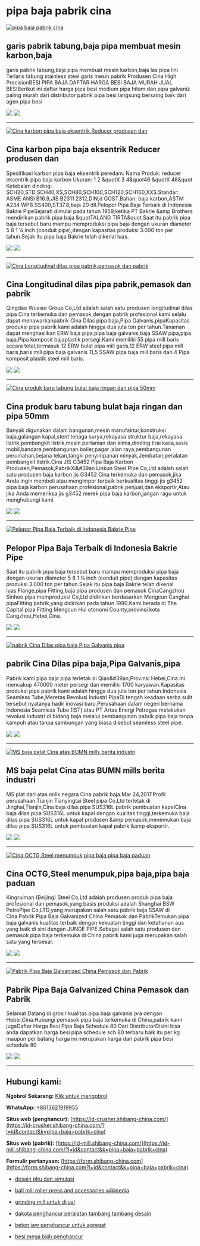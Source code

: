 # pipa baja pabrik cina

<a href="https://swt.shibang-china.com/?l=id&img&k=pipa+baja+pabrik+cina" target="_blank">![pipa baja pabrik cina](http://static.shibang-china.com/all-800x300/589.jpg)</a>

## garis pabrik tabung,baja pipa membuat mesin karbon,baja
garis pabrik tabung,baja pipa membuat mesin karbon,baja las pipa lini Terlaris tabung stainless steel garis mesin pabrik Produsen Cina High PrecisionBESI PIPA BAJA DAFTAR HARGA BESI BAJA MURAH JUAL BESIBerikut ini daftar harga pipa besi medium pipa hitam dan pipa galvaniz paling murah dari distributor pabrik pipa besi langsung bersaing baik dari agen pipa besi


<a href="https://whatsapp.shibangsoft.com/WhatsApp.php" target="_blank" title="WhatsApp">![](http://static.shibang-china.com/icon/whatsapp.png)</a> <a href="https://swt.shibang-china.com/?l=id&icon&k=pipa+baja+pabrik+cina" target="_blank">![](http://static.shibang-china.com/icon/chat-id.png)</a>

---

<a href="https://swt.shibang-china.com/?l=id&img&k=pipa+baja+pabrik+cina" target="_blank">![Cina karbon pipa baja eksentrik Reducer produsen dan](http://static.shibang-china.com/all-800x300/88.jpg)</a>

## Cina karbon pipa baja eksentrik Reducer produsen dan
Spesifikasi karbon pipa baja eksentrik peredam: Nama Produk: reducer eksentrik pipa baja karbon Ukuran: 1 2 &quotX 3 4&quot46 &quotX 48&quot Ketebalan dinding: SCH20,STD,SCH40,XS,SCH80,SCH100,SCH120,SCH160,XXS.Standar: ASME ANSI B16.9,JIS B2311 2312,DIN,d GOST.Bahan: baja karbon,ASTM A234 WPB SS400,ST37.8,baja 20 dll.Pelopor Pipa Baja Terbaik di Indonesia Bakrie PipeSejarah dimulai pada tahun 1959,ketika PT Bakrie &amp Brothers mendirikan pabrik pipa baja &quotTALANG TIRTA&quot.Saat itu pabrik pipa baja tersebut baru mampu memproduksi pipa baja dengan ukuran diameter 5 8 1 ¼ inch (conduit pipe),dengan kapasitas produksi 3.000 ton per tahun.Sejak itu pipa baja Bakrie telah dikenal luas.


<a href="https://whatsapp.shibangsoft.com/WhatsApp.php" target="_blank" title="WhatsApp">![](http://static.shibang-china.com/icon/whatsapp.png)</a> <a href="https://swt.shibang-china.com/?l=id&icon&k=pipa+baja+pabrik+cina" target="_blank">![](http://static.shibang-china.com/icon/chat-id.png)</a>

---

<a href="https://swt.shibang-china.com/?l=id&img&k=pipa+baja+pabrik+cina" target="_blank">![Cina Longitudinal dilas pipa pabrik,pemasok dan pabrik](http://static.shibang-china.com/all-800x300/68.jpg)</a>

## Cina Longitudinal dilas pipa pabrik,pemasok dan pabrik
Qingdao Wuxiao Group Co,Ltd adalah salah satu produsen longitudinal dilas pipa Cina terkemuka dan pemasok,dengan pabrik profesional kami selalu dapat menawarkanpabrik Cina Dilas pipa baja,Pipa Galvanis,pipaKapasitas produksi pipa pabrik kami adalah hingga dua juta ton per tahun.Tanaman dapat menghasilkan ERW baja pipa,pipa baja galvanis,baja SSAW pipa,pipa baja,Pipa komposit bajaplastik persegi.Kami memiliki 55 pipa mill baris secara total,termasuk 12 ERW bulat pipa mill garis,12 ERW steel pipa mill baris,baris mill pipa baja galvanis 11,5 SSAW pipa baja mill baris dan 4 Pipa komposit plastik steel mill baris.


<a href="https://whatsapp.shibangsoft.com/WhatsApp.php" target="_blank" title="WhatsApp">![](http://static.shibang-china.com/icon/whatsapp.png)</a> <a href="https://swt.shibang-china.com/?l=id&icon&k=pipa+baja+pabrik+cina" target="_blank">![](http://static.shibang-china.com/icon/chat-id.png)</a>

---

<a href="https://swt.shibang-china.com/?l=id&img&k=pipa+baja+pabrik+cina" target="_blank">![Cina produk baru tabung bulat baja ringan dan pipa 50mm](http://static.shibang-china.com/all-800x300/462.jpg)</a>

## Cina produk baru tabung bulat baja ringan dan pipa 50mm
Banyak digunakan dalam bangunan,mesin manufaktur,konstruksi baja,galangan kapal,stent tenaga surya,rekayasa struktur baja,rekayasa listrik,pembangkit listrik,mesin pertanian dan kimia,dinding tirai kaca,sasis mobil,bandara,pembangunan boiler,pagar jalan raya,pembangunan perumahan,bejana tekan,tangki penyimpanan minyak,Jembatan,peralatan pembangkit listrik.Cina JIS G3452 Pipa Baja Karbon Produsen,Pemasok,PabrikXi&#39an Linkun Steel Pipe Co,Ltd adalah salah satu produsen baja karbon jis G3452 Cina terkemuka dan pemasok,jika Anda ingin membeli atau mengimpor terbaik berkualitas tinggi jis g3452 pipa baja karbon perusahaan profesional,pabrik,penjual,dan eksportir,Atau jika Anda memeriksa jis g3452 merek pipa baja karbon,jangan ragu untuk menghubungi kami.


<a href="https://whatsapp.shibangsoft.com/WhatsApp.php" target="_blank" title="WhatsApp">![](http://static.shibang-china.com/icon/whatsapp.png)</a> <a href="https://swt.shibang-china.com/?l=id&icon&k=pipa+baja+pabrik+cina" target="_blank">![](http://static.shibang-china.com/icon/chat-id.png)</a>

---

<a href="https://swt.shibang-china.com/?l=id&img&k=pipa+baja+pabrik+cina" target="_blank">![Pelopor Pipa Baja Terbaik di Indonesia Bakrie Pipe](http://static.shibang-china.com/all-800x300/163.jpg)</a>

## Pelopor Pipa Baja Terbaik di Indonesia Bakrie Pipe
Saat itu pabrik pipa baja tersebut baru mampu memproduksi pipa baja dengan ukuran diameter 5 8 1 ¼ inch (conduit pipe),dengan kapasitas produksi 3.000 ton per tahun.Sejak itu pipa baja Bakrie telah dikenal luas.Flange,pipa Fitting,baja pipa produsen dan pemasok CinaCangzhou Sinhoo pipa memproduksi Co,Ltd didirikan berdasarkan Mengcun Canghai pipaFitting pabrik,yang didirikan pada tahun 1990.Kami berada di The Capital pipa Fitting Mengcun Hui otonomi County,provinsi kota Cangzhou,Hebei,Cina.


<a href="https://whatsapp.shibangsoft.com/WhatsApp.php" target="_blank" title="WhatsApp">![](http://static.shibang-china.com/icon/whatsapp.png)</a> <a href="https://swt.shibang-china.com/?l=id&icon&k=pipa+baja+pabrik+cina" target="_blank">![](http://static.shibang-china.com/icon/chat-id.png)</a>

---

<a href="https://swt.shibang-china.com/?l=id&img&k=pipa+baja+pabrik+cina" target="_blank">![pabrik Cina Dilas pipa baja,Pipa Galvanis,pipa](http://static.shibang-china.com/all-800x300/254.jpg)</a>

## pabrik Cina Dilas pipa baja,Pipa Galvanis,pipa
Pabrik kami pipa baja pipa terletak di Qian&#39an,Provinsi Hebei,Cina.Ini mencakup 470000 meter persegi dan memiliki 1700 karyawan.Kapasitas produksi pipa pabrik kami adalah hingga dua juta ton per tahun.Indonesia Seamless Tube,Meretas Revolusi Industri PipaDi tengah keadaan serba sulit tersebut nyatanya hadir inovasi baru.Perusahaan dalam negeri bernama Indonesia Seamless Tube (IST) atau PT Artas Energi Petrogas melakukan revolusi industri di bidang baja melalui pembangunan pabrik pipa baja tanpa kampuh atau tanpa sambungan yang biasa disebut seamless steel pipe.


<a href="https://whatsapp.shibangsoft.com/WhatsApp.php" target="_blank" title="WhatsApp">![](http://static.shibang-china.com/icon/whatsapp.png)</a> <a href="https://swt.shibang-china.com/?l=id&icon&k=pipa+baja+pabrik+cina" target="_blank">![](http://static.shibang-china.com/icon/chat-id.png)</a>

---

<a href="https://swt.shibang-china.com/?l=id&img&k=pipa+baja+pabrik+cina" target="_blank">![MS baja pelat Cina atas BUMN mills berita industri](http://static.shibang-china.com/all-800x300/1258.jpg)</a>

## MS baja pelat Cina atas BUMN mills berita industri
MS plat dari atas milik negara Cina pabrik baja.Mar 24,2017.Profil perusahaan.Tianjin Tianyingtai Steel pipa Co,Ltd terletak di Jinghai,Tianjin,Cina baja dilas pipa SUS316L pabrik pembuatan kapalCina baja dilas pipa SUS316L untuk kapal dengan kualitas tinggi,terkemuka baja dilas pipa SUS316L untuk kapal produsen &amp pemasok,menemukan baja dilas pipa SUS316L untuk pembuatan kapal pabrik &amp eksportir.


<a href="https://whatsapp.shibangsoft.com/WhatsApp.php" target="_blank" title="WhatsApp">![](http://static.shibang-china.com/icon/whatsapp.png)</a> <a href="https://swt.shibang-china.com/?l=id&icon&k=pipa+baja+pabrik+cina" target="_blank">![](http://static.shibang-china.com/icon/chat-id.png)</a>

---

<a href="https://swt.shibang-china.com/?l=id&img&k=pipa+baja+pabrik+cina" target="_blank">![Cina OCTG,Steel menumpuk,pipa baja,pipa baja paduan](http://static.shibang-china.com/all-800x300/1100.jpg)</a>

## Cina OCTG,Steel menumpuk,pipa baja,pipa baja paduan
Kingruiman (Beijing) Steel Co,Ltd adalah produsen produk pipa baja profesional dan pemasok,yang basis produksi adalah Shanghai BSW PetroPipe Co,LTD,yang merupakan salah satu pabrik baja SSAW di Cina.Pabrik Pipa Baja Galvanized China Pemasok dan PabrikTemukan pipa baja galvanis kualitas terbaik dengan kekuatan tinggi dan ketahanan aus yang baik di sini dengan JUNDE PIPE.Sebagai salah satu produsen dan pemasok pipa baja terkemuka di China,pabrik kami juga merupakan salah satu yang terbesar.


<a href="https://whatsapp.shibangsoft.com/WhatsApp.php" target="_blank" title="WhatsApp">![](http://static.shibang-china.com/icon/whatsapp.png)</a> <a href="https://swt.shibang-china.com/?l=id&icon&k=pipa+baja+pabrik+cina" target="_blank">![](http://static.shibang-china.com/icon/chat-id.png)</a>

---

<a href="https://swt.shibang-china.com/?l=id&img&k=pipa+baja+pabrik+cina" target="_blank">![Pabrik Pipa Baja Galvanized China Pemasok dan Pabrik](http://static.shibang-china.com/all-800x300/407.jpg)</a>

## Pabrik Pipa Baja Galvanized China Pemasok dan Pabrik
Selamat Datang di grosir kualitas pipa baja galvanis pra dengan Hebei,Cina.Hubungi pemasok pipa baja terkemuka di China,pabrik kami jugaDaftar Harga Besi Pipa Baja Schedule 80 Dari DistributorDisini bisa anda dapatkan harga besi pipa schedule sch 80 terbaru baik itu per kg maupun per batang harga ini merupakan harga dari pabrik pipa besi schedule 80


<a href="https://whatsapp.shibangsoft.com/WhatsApp.php" target="_blank" title="WhatsApp">![](http://static.shibang-china.com/icon/whatsapp.png)</a> <a href="https://swt.shibang-china.com/?l=id&icon&k=pipa+baja+pabrik+cina" target="_blank">![](http://static.shibang-china.com/icon/chat-id.png)</a>

---
## Hubungi kami:

**Ngobrol Sekarang:** [Klik untuk mengobrol](https://swt.shibang-china.com?l=id&contact&k=pipa+baja+pabrik+cina)

**WhatsApp:**  [+8613621919955](https://whatsapp.shibangsoft.com/WhatsApp.php)

**Situs web (penghancur):** [https://id-crusher.shibang-china.com/](https://id-crusher.shibang-china.com/?l=id&contact&k=pipa+baja+pabrik+cina)

**Situs web (pabrik):** [https://id-mill.shibang-china.com/](https://id-mill.shibang-china.com/?l=id&contact&k=pipa+baja+pabrik+cina)

**Formulir pertanyaan:** [https://form.shibang-china.com](https://form.shibang-china.com?l=id&contact&k=pipa+baja+pabrik+cina)

* [desain pltu dan simulasi](../39/desain%20pltu%20dan%20simulasi.md)

* [ball mill roller press and accessories wikipedia](../40/ball%20mill%20roller%20press%20and%20accessories%20wikipedia.md)

* [grinding mill untuk dijual](../36/grinding%20mill%20untuk%20dijual.md)

* [dakota penghancur peralatan tambang tambang desain](../39/dakota%20penghancur%20peralatan%20tambang%20tambang%20desain.md)

* [beton jaw penghancur untuk agregat](../33/beton%20jaw%20penghancur%20untuk%20agregat.md)

* [besi mega bijih penghancur](../35/besi%20mega%20bijih%20penghancur.md)
